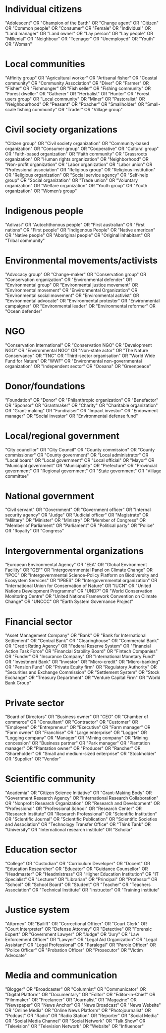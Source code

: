 
# Individual citizens

"Adolescent" OR
"Champion of the Earth" OR
"Change agent" OR
"Citizen" OR
"Common people" OR
"Consumer" OR
"Female" OR
"Individual" OR
"Land manager" OR
"Land owner" OR
"Lay person" OR
"Lay people" OR
"Millenial" OR
"Neighbour" OR
"Teenager" OR
"Unemployed" OR
"Youth" OR
"Woman"

# Local communities

"Affinity group" OR
"Agricultural worker" OR
"Artisanal fisher" OR
"Coastal community" OR
"Community Association" OR
"Diver" OR
"Farmer" OR
"Fisher" OR
"Fishmonger" OR
"Fish seller" OR
"Fishing community" OR
"Forest dweller" OR
"Gatherer" OR
"Herbalist" OR
"Hunter" OR
"Forest users group" OR
"Local community" OR
"Miner" OR
"Pastoralist" OR
"Neighbourhood" OR
"Peasant" OR
"Poacher" OR
"Smallholder" OR
"Small-scale fishing community" OR
"Trader" OR
"Village group"

# Civil society organizations

"Citizen group" OR
"Civil society organization" OR
"Community-based organization" OR
"Consumer group" OR
"Cooperative" OR
"Cultural group" OR
"Faith-based organization" OR
"Faith community"  OR
"Grassroots organization" OR
"Human rights organization" OR
"Neighborhood" OR
"Non-profit organization" OR
"Labor organization" OR
"Labor union" OR
"Professional association" OR
"Religious group" OR
"Religious institution" OR
"Religious organization" OR
"Social service agency" OR
"Self-help group" OR
"Social organization" OR
"Trade union" OR
"Voluntary organization" OR
"Welfare organization"  OR
"Youth group" OR
"Youth organization"  OR
"Women’s group"

# Indigenous people

"Adivasi" OR
"Autochthonous people" OR
"First australian" OR
"First nations" OR
"First people" OR
"Indigenous People" OR
"Native american" OR
"Native people" OR
"Aboriginal people" OR
"Original inhabitant" OR
"Tribal community"

# Environmental movements/activists

"Advocacy group" OR
"Change-maker" OR
"Conservation group" OR
"Conservation organization" OR
"Environmental defender" OR
"Environmental group" OR
"Environmental justice movement" OR
"Environmental movement" OR
"Environmental Organization" OR
"Environmental social movement" OR
"Environmental activist" OR
"Environmental advocate" OR
"Environmental protester" OR
"Environmental campaigner" OR
"Environmental leader" OR
"Environmental reformer" OR
"Ocean defender"

# NGO

"Conservation International" OR
"Conservation NGO" OR
"Development NGO" OR
"Environmental NGO" OR
"Non-state actor" OR
"The Nature Conservancy" OR
"TNC" OR
"Third-sector organisation" OR
"World Wide Fund for Nature" OR
"WWF" OR
"Environmental non-governmental organization" OR
"Independent sector" OR
"Oceana" OR
"Greenpeace"

# Donor/foundations

"Foundation" OR
"Donor" OR
"Philanthropic organization" OR
"Benefactor" OR
"Sponsor" OR
"Grantmaker" OR
"Charity" OR
"Charitable organization" OR
"Grant-making" OR
"Fundraiser" OR
"Impact investor" OR
"Endowment manager" OR
"Social investor" OR
"Environmental defense fund"

# Local/regional government

"City councillor" OR
"City Council" OR
"County commission" OR
"County commissioner" OR
"County government" OR
"Local administrator" OR
"Local board" OR
"Local government" OR
"Local official" OR
"Mayor" OR
"Municipal government" OR
"Municipality" OR
"Prefecture" OR
"Provincial government" OR
"Regional government" OR
"State government" OR
"Village committee"

# National government

"Civil servant" OR
"Government" OR
"Government officer" OR
"Internal security agency" OR
"Judge" OR
"Judicial officer" OR
"Magistrate" OR
"Military" OR
"Minister" OR
"Ministry" OR
"Member of Congress" OR
"Member of Parliament" OR
"Parliament" OR
"Political party" OR
"Police" OR
"Royalty" OR
"Congress"

# Intergovernmental organizations

"European Environmental Agency" OR
"EEA" OR
"Global Environment Facility" OR
"GEF" OR
"Intergovernmental Panel on Climate Change" OR
"IPCC" OR
"Intergovernmental Science-Policy Platform on Biodiversity and Ecosystem Services" OR
"IPBES" OR
"Intergovernmental organization" OR
"International Union for Conservation of Nature" OR
"IUCN" OR
"United Nations Development Programme" OR
"UNDP" OR
"World Conservation Monitoring Centre" OR
"United Nations Framework Convention on Climate Change" OR
"UNCCC" OR
"Earth System Governance Project"

# Financial sector

"Asset Management Company" OR
"Bank" OR
"Bank for International Settlement" OR
"Central Bank" OR
"Clearinghouse" OR
"Commercial Bank" OR
"Credit Rating Agency" OR
"Federal Reserve System" OR
"Financial Action Task Force" OR
"Financial Stability Board" OR
"Fintech Companies" OR
"Funder" OR
"Insurance Company" OR
"International Monetary Fund" OR
"Investment Bank" OR
"Investor" OR
"Micro-credit" OR
"Micro-banking" OR
"Pension Fund" OR
"Private Equity firm" OR
"Regulatory Authority" OR
"Securities and Exchange Commission" OR
"Settlement System" OR
"Stock Exchange" OR
"Treasury Department" OR
"Venture Capital Firm" OR
"World Bank Group"

# Private sector

"Board of Directors" OR
"Business owner" OR
"CEO" OR
"Chamber of commerce" OR
"Consultant" OR
"Contractor" OR
"Customer" OR
"Employee" OR
"Entrepreneur" OR
"Executive" OR
"Farm manager" OR
"Farm owner" OR
"Franchise" OR
"Large enterprise" OR
"Logger" OR
"Logging company" OR
"Manager" OR
"Mining company" OR
"Mining concession" OR
"Business partner" OR
"Park manager" OR
"Plantation manager" OR
"Plantation owner" OR
"Producer" OR
"Rancher" OR
"Shareholder" OR
"Small and medium-sized enterprise" OR
"Stockholder" OR
"Supplier" OR
"Vendor"

# Scientific community

"Academia" OR
"Citizen Science Initiative" OR
"Grant-Making Body" OR
"Government Research Agency" OR
"International Research Collaboration" OR
"Nonprofit Research Organization" OR
"Research and Development" OR
"Professional" OR
"Professional School" OR
"Research Center" OR
"Research Institute" OR
"Research Professional" OR
"Scientific Institution" OR
"Scientific Journal" OR
"Scientific Publication" OR
"Scientific Societies and Association" OR
"Technology Transfer Office" OR
"Think Tank" OR
"University" OR
"International research institute" OR
"Scholar"

# Education sector

"College" OR
"Custodian" OR
"Curriculum Developer" OR
"Docent" OR
"Education Researcher" OR
"Educator" OR
"Guidance Counsellor" OR
"Headmaster" OR
"Headmistress" OR
"Higher Education Institution" OR
"IT Specialist" OR
"Lecturer" OR
"Librarian" OR
"Principal" OR
"Professor" OR
"School" OR
"School Board" OR
"Student" OR
"Teacher" OR
"Teachers Association" OR
"Technical Institute" OR
"Instructor" OR
"Training institute"

# Justice system

"Attorney" OR
"Bailiff" OR
"Correctional Officer" OR
"Court Clerk" OR
"Court Interpreter" OR
"Defense Attorney" OR
"Detective" OR
"Forensic Expert" OR
"Government Lawyer" OR
"Judge" OR
"Jury" OR
"Law Enforcement Officer" OR
"Lawyer" OR
"Legal Aid Organization" OR
"Legal Assistant" OR
"Legal Professional" OR
"Paralegal" OR
"Parole Officer" OR
"Police Officer" OR
"Probation Officer" OR
"Prosecutor" OR
"Victim Advocate"

# Media and communication

"Blogger" OR
"Broadcaster" OR
"Columnist" OR
"Communicator" OR
"Digital Platform" OR
"Documentary" OR
"Editor" OR
"Editor-in-Chief" OR
"Filmmaker" OR
"Freelancer" OR
"Journalist" OR
"Magazine" OR
"Newspaper" OR
"News Anchor" OR
"News Broadcast" OR
"News Website" OR
"Online Media" OR
"Online News Platform" OR
"Photojournalist" OR
"Podcast" OR
"Radio" OR
"Radio Station" OR
"Reporter" OR
"Social Media" OR
"Social Media Channel" OR
"Social Network" OR
"Talk Show" OR
"Television" OR
"Television Network" OR
"Website" OR
"Influencer"
